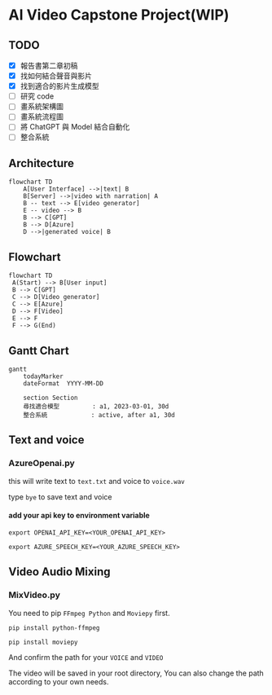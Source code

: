 # AI Video Capstone Project(WIP)

## TODO

- [x] 報告書第二章初稿
- [x] 找如何結合聲音與影片
- [x] 找到適合的影片生成模型 
- [ ] 研究 code
- [ ] 畫系統架構圖
- [ ] 畫系統流程圖
- [ ] 將 ChatGPT 與 Model 結合自動化
- [ ] 整合系統

## Architecture

```mermaid
flowchart TD
    A[User Interface] -->|text| B
    B[Server] -->|video with narration| A
    B -- text --> E[video generator]
    E -- video --> B
    B --> C[GPT]
    B --> D[Azure]
    D -->|generated voice| B
```

## Flowchart

```mermaid
flowchart TD
 A(Start) --> B[User input]
 B --> C[GPT]
 C --> D[Video generator]
 C --> E[Azure]
 D --> F[Video]
 E --> F
 F --> G(End)
```

## Gantt Chart

```mermaid
gantt
    todayMarker
    dateFormat  YYYY-MM-DD

    section Section
    尋找適合模型         : a1, 2023-03-01, 30d
    整合系統            : active, after a1, 30d
```

## Text and voice

### AzureOpenai.py

this will write text to `text.txt` and voice to `voice.wav`

type `bye` to save text and voice

#### add your api key to environment variable

```shell
export OPENAI_API_KEY=<YOUR_OPENAI_API_KEY>
```

```shell
export AZURE_SPEECH_KEY=<YOUR_AZURE_SPEECH_KEY>
```

## Video Audio Mixing

### MixVideo.py

You need to pip `FFmpeg Python` and `Moviepy` first.

```shell
pip install python-ffmpeg 
```

```shell
pip install moviepy
```

And confirm the path for your `VOICE` and `VIDEO`

The video will be saved in your root directory, You can also change the path according to your own needs.
